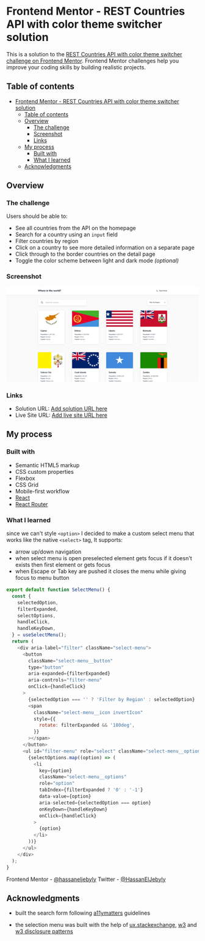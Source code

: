 # Frontend Mentor - REST Countries API with color theme switcher solution

This is a solution to the [REST Countries API with color theme switcher challenge on Frontend Mentor](https://www.frontendmentor.io/challenges/rest-countries-api-with-color-theme-switcher-5cacc469fec04111f7b848ca). Frontend Mentor challenges help you improve your coding skills by building realistic projects.

## Table of contents

- [Frontend Mentor - REST Countries API with color theme switcher solution](#frontend-mentor---rest-countries-api-with-color-theme-switcher-solution)
  - [Table of contents](#table-of-contents)
  - [Overview](#overview)
    - [The challenge](#the-challenge)
    - [Screenshot](#screenshot)
    - [Links](#links)
  - [My process](#my-process)
    - [Built with](#built-with)
    - [What I learned](#what-i-learned)
  - [Acknowledgments](#acknowledgments)

## Overview

### The challenge

Users should be able to:

- See all countries from the API on the homepage
- Search for a country using an `input` field
- Filter countries by region
- Click on a country to see more detailed information on a separate page
- Click through to the border countries on the detail page
- Toggle the color scheme between light and dark mode _(optional)_

### Screenshot

![](./screenshot.png)

### Links

- Solution URL: [Add solution URL here](https://your-solution-url.com)
- Live Site URL: [Add live site URL here](https://your-live-site-url.com)

## My process

### Built with

- Semantic HTML5 markup
- CSS custom properties
- Flexbox
- CSS Grid
- Mobile-first workflow
- [React](https://reactjs.org/)
- [React Router](https://reactrouter.com/en/main)

### What I learned

since we can't style `<option>` I decided to make a custom select menu that works like the native `<select>` tag, It supports:

- arrow up/down navigation
- when select menu is open preselected element gets focus if it doesn't exists then first element or gets focus
- when Escape or Tab key are pushed it closes the menu while giving focus to menu button

```js
export default function SelectMenu() {
  const {
    selectedOption,
    filterExpanded,
    selectOptions,
    handleClick,
    handleKeyDown,
  } = useSelectMenu();
  return (
    <div aria-label="filter" className="select-menu">
      <button
        className="select-menu__button"
        type="button"
        aria-expanded={filterExpanded}
        aria-controls="filter-menu"
        onClick={handleClick}
      >
        {selectedOption === '' ? 'Filter by Region' : selectedOption}
        <span
          className="select-menu__icon invertIcon"
          style={{
            rotate: filterExpanded && '180deg',
          }}
        ></span>
      </button>
      <ul id="filter-menu" role="select" className="select-menu__option-group">
        {selectOptions.map((option) => (
          <li
            key={option}
            className="select-menu__options"
            role="option"
            tabIndex={filterExpanded ? '0' : '-1'}
            data-value={option}
            aria-selected={selectedOption === option}
            onKeyDown={handleKeyDown}
            onClick={handleClick}
          >
            {option}
          </li>
        ))}
      </ul>
    </div>
  );
}
```

Frontend Mentor - [@hassaneljebyly](https://www.frontendmentor.io/profile/hassaneljebyly)
Twitter - [@HassanElJebyly](https://twitter.com/hassaneljebyly)

## Acknowledgments

- built the search form following [a11ymatters](https://www.a11ymatters.com/pattern/accessible-search/) guidelines

- the selection menu was built with the help of [ux.stackexchange](https://ux.stackexchange.com/questions/145490/what-accessibility-pattern-for-filter-sort-dropdown), [w3](https://www.w3.org/WAI/tutorials/menus/flyout/) and [w3 disclosure patterns](https://www.w3.org/WAI/ARIA/apg/patterns/disclosure/)
